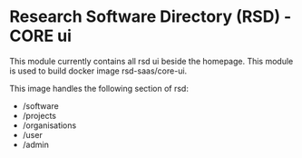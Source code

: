# Research Software Directory (RSD) - CORE ui

This module currently contains all rsd ui beside the homepage. This module is used to build docker image rsd-saas/core-ui.

This image handles the following section of rsd:

- /software
- /projects
- /organisations
- /user
- /admin
